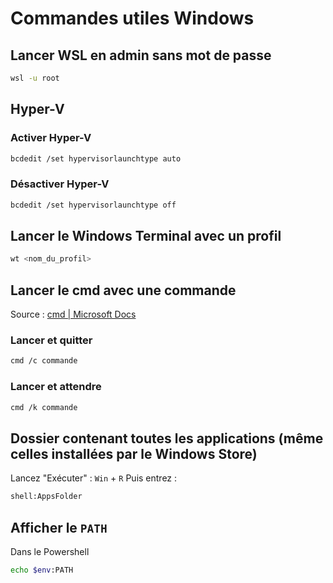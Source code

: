 # Commandes utiles Windows

## Lancer WSL en admin sans mot de passe

```bash
wsl -u root 
```

## Hyper-V

### Activer Hyper-V

```bash
bcdedit /set hypervisorlaunchtype auto 
```

### Désactiver Hyper-V

```bash
bcdedit /set hypervisorlaunchtype off
```

## Lancer le Windows Terminal avec un profil

```bash
wt <nom_du_profil>
```

## Lancer le cmd avec une commande

Source : [cmd | Microsoft Docs](https://docs.microsoft.com/fr-fr/windows-server/administration/windows-commands/cmd)

### Lancer et quitter

```bash
cmd /c commande
```

### Lancer et attendre

```bash
cmd /k commande
```

## Dossier contenant toutes les applications (même celles installées par le Windows Store)

Lancez "Exécuter" : `Win` + `R`
Puis entrez :

```bash
shell:AppsFolder
```

## Afficher le `PATH`

Dans le Powershell

```bash
echo $env:PATH
```
